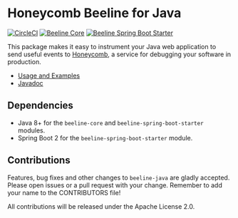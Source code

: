 # Honeycomb Beeline for Java

[![CircleCI](https://circleci.com/gh/honeycombio/beeline-java.svg?style=shield)](https://circleci.com/gh/honeycombio/beeline-java) [![Beeline Core](https://img.shields.io/maven-central/v/io.honeycomb.beeline/beeline-core.svg)](https://search.maven.org/search?q=a:beeline-core) [![Beeline Spring Boot Starter](https://img.shields.io/maven-central/v/io.honeycomb.beeline/beeline-spring-boot-starter.svg)](https://search.maven.org/search?q=a:beeline-spring-boot-starter)

This package makes it easy to instrument your Java web application to send useful events to
[Honeycomb](https://www.honeycomb.io), a service for debugging your software in production.

- [Usage and Examples](https://docs.honeycomb.io/beeline/java/)
- [Javadoc](https://honeycombio.github.io/beeline-java/overview-summary.html)

## Dependencies

- Java 8+ for the `beeline-core` and `beeline-spring-boot-starter` modules.
- Spring Boot 2 for the `beeline-spring-boot-starter` module.

## Contributions

Features, bug fixes and other changes to `beeline-java` are gladly accepted.
Please open issues or a pull request with your change.
Remember to add your name to the CONTRIBUTORS file!

All contributions will be released under the Apache License 2.0.
